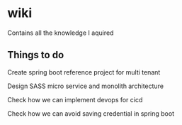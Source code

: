 # wiki
Contains all the knowledge I aquired

Things to do
---------

Create spring boot reference project for multi tenant

Design SASS micro service and monolith architecture

Check how we can implement devops for cicd

Check how we can avoid saving credential in spring boot
